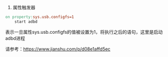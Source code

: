 1. 属性触发器

```makefile
on property:sys.usb.configfs=1
    start adbd
```

表示一旦属性sys.usb.configfs的值被设置为1，将执行之后的语句，这里是启动adbd进程

请参考：https://www.jianshu.com/p/d08e1affd5ec
